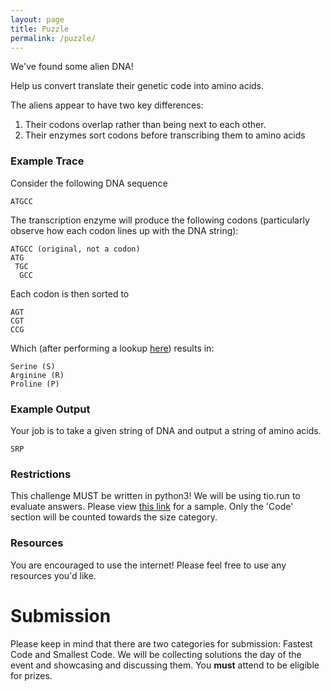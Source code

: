 ```yaml
---
layout: page
title: Puzzle
permalink: /puzzle/
---
```

We've found some alien DNA!

Help us convert translate their genetic code into amino acids.

The aliens appear to have two key differences:

1. Their codons overlap rather than being next to each other.
2. Their enzymes sort codons before transcribing them to amino acids

### Example Trace
Consider the following DNA sequence

```
ATGCC
```

The transcription enzyme will produce the following codons (particularly observe how each codon lines up with the DNA string):

```
ATGCC (original, not a codon)
ATG
 TGC
  GCC
```

Each codon is then sorted to

```
AGT
CGT
CCG
```

Which (after performing a lookup [here](https://en.wikipedia.org/wiki/DNA_codon_table)) results in:

```
Serine (S)
Arginine (R)
Proline (P)
```

### Example Output
Your job is to take a given string of DNA and output a string of amino acids.

```
SRP
```
### Restrictions
This challenge MUST be written in python3! We will be using tio.run to evaluate answers. Please view [this link](https://tio.run/##ZVHLTsMwELz7K1buoYlURSBuSDlUIHpDCHpBCFWm2SSGeB3ZG0r4@WDnQQ@9OJtdz8zOuO25tnQzDCt4sQahauyHajwYXdUMlYUaHQofRodpBDnI3XxJOaQ1g2pOqvfANYK3TcfakhRiBa@2c1B2dIydwIV@YiuwBHaKfGmdSX7SWwEgpYSHi6uxHYYOuXME66IzpgfPTlO1HrRprWMIRIU1Yv7zvRejQIWETjEeNLUdJ/Sv8jySheVnIjhaYqUplmpmA81oPJQulN@q6cI6J801NEhV@NC81zzK4U1u5QbkPh67eNzJ9/PeUmafVlMycWfH2uoj@mRCb@ArpzSNee2QxxBnFVtCDPD@cQtembZBQUFKEyfBZOa50JQ5VEWyoCfDZxMTKvJ4/YtAIlLll8lE9H55j2A9alhonWXU5MVSBOj51QLViHsKEfKIKYEw2PLK9aHfxn6yQNPh@uoP) for a sample.
Only the 'Code' section will be counted towards the size category.

### Resources
You are encouraged to use the internet! Please feel free to use any resources you'd like.

# Submission
Please keep in mind that there are two categories for submission: Fastest Code and Smallest Code. We will be collecting solutions the day of the event and showcasing and discussing them. You <b>must</b> attend to be eligible for prizes.
